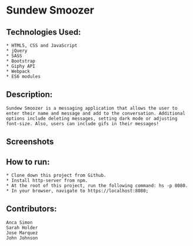 # Sundew Smoozer

## Technologies Used:

    * HTML5, CSS and JavaScript
    * jQuery
    * SASS
    * Bootstrap
    * Giphy API
    * Webpack
    * ES6 modules

## Description:

    Sundew Smoozer is a messaging application that allows the user to enter their name and message and add to the conversation. Additional options include deleting messages, setting dark mode or adjusting font-size. Also, users can include gifs in their messages!

## Screenshots

## How to run:

    * Clone down this project from Github.
    * Install http-server from npm.
    * At the root of this project, run the following command: hs -p 8080.
    * In your browser, navigate to https://localhost:8080;

## Contributors:

    Anca Simon
    Sarah Holder
    Jose Marquez
    John Johnson
